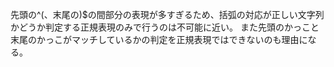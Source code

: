 先頭の^(、末尾の)$の間部分の表現が多すぎるため、括弧の対応が正しい文字列かどうか判定する正規表現のみで行うのは不可能に近い。
また先頭のかっこと末尾のかっこがマッチしているかの判定を正規表現ではできないのも理由になる。